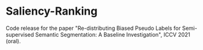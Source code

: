 # Saliency-Ranking

Code release for the paper "Re-distributing Biased Pseudo Labels for Semi-supervised Semantic Segmentation: A Baseline Investigation", ICCV 2021 (oral).
